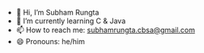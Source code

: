 - 👋 Hi, I’m Subham Rungta
- 🌱 I’m currently learning C & Java
- 📫 How to reach me: subhamrungta.cbsa@gmail.com
- 😄 Pronouns: he/him

<!---
Subham-56/Subham-56 is a ✨ special ✨ repository because its `README.md` (this file) appears on your GitHub profile.
You can click the Preview link to take a look at your changes.
--->
